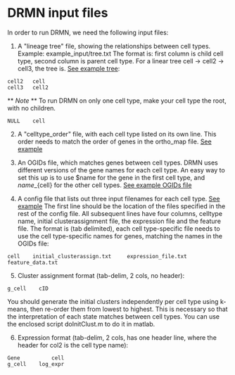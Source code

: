 # DRMN input files

In order to run DRMN, we need the following input files: 

1. A "lineage tree" file, showing the relationships between cell types.
Example: example_input/tree.txt
The format is: first column is child cell type, second column is parent cell type.
For a linear tree cell -> cell2 -> cell3, the tree is. [See example tree](../blob/master/example_input/tree.txt):
```
cell2   cell
cell3   cell2
```

  ** _Note_ ** To run DRMN on only one cell type, make your cell type the root, with no children.
```
NULL    cell
```

2. A "celltype_order" file, with each cell type listed on its own line. This order needs to match the order of genes in the ortho_map file. [See example](../blob/master/example_input/order.txt)

3. An OGIDs file, which matches genes between cell types. DRMN uses different versions of the gene names for each cell type. An easy way to set this up is to use $name for the gene in the first cell type, and ${name}\_${cell} for the other cell types.
[See example OGIDs file](example_input/ogids.txt)

4. A config file that lists out three input filenames for each cell type. [See example](../blob/master/example_input/atac_qmotif_chromatin_9marks_k7/config.txt)
The first line should be the location of the files specified in the rest of the config file.
All subsequent lines have four columns, celltype name, initial clusterassignment file, the expression file and the feature file. The format is (tab delimited), each cell type-specific file needs to use the cell type-specific names for genes, matching the names in the OGIDs file:
```
cell    initial_clusterassign.txt     expression_file.txt    feature_data.txt
```

 5. Cluster assignment format (tab-delim, 2 cols, no header):
```
g_cell    cID
```
   You should generate the initial clusters independently per cell type using k-means, then re-order them from lowest to highest. This is necessary so that the interpretation of each state matches between cell types. You can use the enclosed script doInitClust.m to do it in matlab.

  6. Expression format (tab-delim, 2 cols, has one header line, where the header for col2 is the cell type name):
```
Gene          cell
g_cell    log_expr
```

